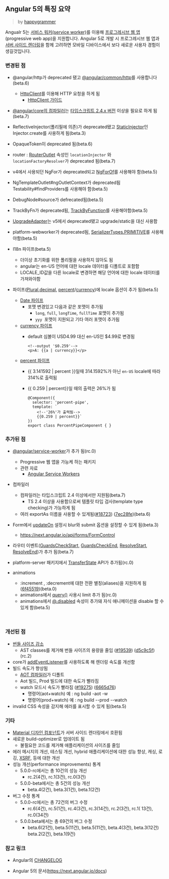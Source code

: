 ## Angular 5의 특징 요약

> by [happygrammer](https://twitter.com/happygrammer)

Angualr 5는 [서비스 워커(service worker)](https://github.com/angular/angular/pull/19274)를 이용해 [프로그레시브 웹 앱](https://developers.google.com/web/fundamentals/codelabs/your-first-pwapp/?hl=ko)(progressive web app)을 지원합니다.  Angular 5로 개발 시 프로그레시브 웹 앱과  [서버 사이드 렌더링](https://next.angular.io/guide/universal)을 함께 고려하면 모바일 디바이스에서 보다 새로운 사용자 경험이 생길것입니다. 



### 변경된 점

- @angular/http가 deprecated 됐고 [@angular/common/http](https://next.angular.io/api/common/http/HttpClient)를 사용합니다(beta.6)
  - [HttpClient](https://next.angular.io/api/common/http/HttpClient)를 이용해 HTTP 요청을 하게 됨
    - [HttpClient 가이드](https://next.angular.io/guide/http)

- [@angular/core의 컴파일러](https://next.angular.io/api/core/Compiler)는 [타입스크립트 2.4.x 버전](https://www.typescriptlang.org/docs/handbook/release-notes/typescript-2-4.html) 이상을 필요로 하게 됨(beta.7)

- ReflectiveInjector(폴리필에 의존)가 deprecated됐고 [StaticInjector](https://github.com/angular/angular/commit/d9d00bd)인 Injector.create를 사용하게 됨(beta.3)

- OpaqueToken이 deprecated 됨(beta.6)

- router : [RouterOutlet](https://next.angular.io/api/router/RouterOutlet) 속성인 `locationInjector` 와 `locationFactoryResolver`가 deprecated  됨(beta.7)

- v4에서 사용되던 NgFor가 deprecated되고 [NgForOf](https://next.angular.io/api/common/NgForOf)를 사용해야 함(beta.5)

- NgTemplateOutlet#ngOutletContext가 deprecated됨 Testability#findProviders를 사용해야 함(beta.5)

- DebugNode#source가 defrecated됨(beta.5)

- TrackByFn가 deprecated됨, [TrackByFunction](https://next.angular.io/api/core/TrackByFunction)를 사용해야함(beta.5)

- [UpgradeAdapter](https://next.angular.io/api/upgrade/UpgradeAdapter)는 v5에서 deprecated됐고 upgrade/static을 대신 사용함

- platform-webworker가 deprecated됨, [SerializerTypes.PRIMITIVE](https://next.angular.io/api/platform-webworker/SerializerTypes)를 사용해야함(beta.5)

- I18n 파이프(beta.5)
  - 더이상 초기화를 위한 폴리필을 사용하지 않아도 됨
  - angular는 en-US 언어에 대한 locale 데이터를 디폴트로 포함함
  - LOCALE_ID값을 다른 locale로 변경하면 해당 언어에 대한 locale 데이터를 가져와야함

- 파이프([Plural](https://next.angular.io/api/common/I18nPluralPipe),[decimal](https://next.angular.io/api/common/DecimalPipe), [percent](https://next.angular.io/api/common/PercentPipe)/[currency](https://next.angular.io/api/common/CurrencyPipe))에 locale 옵션이 추가 됨(beta.5)
  - [Date 파이프](https://next.angular.io/api/common/DatePipe)
    - 포맷 변경있고 다음과 같은 포맷이 추가됨
      - `long`, `full`, `longTime`, `fullTime` 포맷이 추가됨
      - ```yyy ```포맷이 지원되고 기타 여러 포맷이 추가됨
  - [currency 파이프](https://next.angular.io/api/common/CurrencyPipe)
    - default 심볼이 USD4.99 대신 en-US인 $4.99로 변경됨

      ```
      <!--output '$0.259'-->
      <p>A: {{a | currency}}</p>
      ```
  - [percent 파이프](https://next.angular.io/api/common/PercentPipe)
    - {{ 3.141592 | percent }}일때 314.1592%가 아닌 ```en-US``` locale에 따라 314%로 출력됨

    - {{ 0.259 | percent}}일 때의 출력은 26%가 됨

      ```
      @Component({
        selector: 'percent-pipe',
        template: `
          <!--'26%'가 출력됨-->
          {{0.259 | percent}}`
      })
      export class PercentPipeComponent { }
      ```





### 추가된 점

- [@angular/service-worker](https://next.angular.io/api/service-worker)가 추가 됨(rc.0)
  - Progressive 웹 앱을 가능케 하는 패키지
  - 관련 자료
    - [Angular Service Workers](http://pascalprecht.github.io/slides/angular-and-service-workers/#/)
- 컴파일러
  - 컴파일러는 타입스크립트 2.4 이상에서만 지원됨(beta.7)
    - TS 2.4 이상을 사용함으로써 템플릿 타입 검사(template type checking)가 가능하게 됨
  - 여러 exportAs 이름을 사용할 수 있게됨([#18723](https://github.com/angular/angular/issues/18723)) ([7ec28fe](https://github.com/angular/angular/commit/7ec28fe))(beta.6)
- Form에서 [updateOn](https://next.angular.io/api/forms/FormControl) 설정시 blur와 submit 옵션을 설정할 수 있게 됨(beta.3)
  - https://next.angular.io/api/forms/FormControl


- 라우터 이벤트([GuardsCheckStart](https://next.angular.io/api/router/GuardsCheckStart), [GuardsCheckEnd](https://next.angular.io/api/router/GuardsCheckEnd), [ResolveStart](https://next.angular.io/api/router/ResolveStart), [ResolveEnd](https://next.angular.io/api/router/ResolveEnd))가 추가 됨(beta.7)

- platform-server 패키지에서 [TransferState](https://next.angular.io/api/platform-browser/TransferState) API가 추가됨(rc.0)

- animations

  -  :increment , :decrement에 대한 전환 별칭(aliases)을 지원하게 됨([6f45519](https://github.com/angular/angular/commit/6f45519))(beta.0)
  -  animations에서 [query()](https://next.angular.io/api/animations/query) 사용시 limit 추가 됨(rc.0)
  -  animations에서 [@.disabled](https://next.angular.io/api/animations/trigger) 속성이 추가돼 자식 애니메이션을 disable 할 수 있게 함(beta.5)

  ​

### 개선된 점

- [번들 사이즈 감소](https://next.angular.io/guide/webpack)
  - AST classes를 제거해 번들 사이즈의 용량을 줄임 ([#19539](https://github.com/angular/angular/issues/19539)) ([d5c9c5f](https://github.com/angular/angular/commit/d5c9c5f))(rc.2)
- core가 [addEventListener](https://github.com/angular/angular/commit/6279e50)를 사용하도록 해 렌더링 속도를 개선함
- 빌드 속도가 향상됨
  - [AOT 컴파일러](https://next.angular.io/guide/aot-compiler)가 디폴트
  - Aot 빌드, Prod 빌드에 대한 속도가 빨라짐
  - watch 모드시 속도가 빨라짐 ([#19275](https://github.com/angular/angular/issues/19275)) ([6665d76](https://github.com/angular/angular/commit/6665d76))
    - 명령어(aot+watch) 예 : ng build -aot -w  
    - 명령어(prod+watch) 예 : ng build --prod --watch
- invalid CSS 속성을 감지해 에러를 표시할 수 있게 됨(beta.5)





### 기타

- [Material 디자인 컴포넌트](https://material.angular.io/)가 서버 사이드 렌더링에서 호환됨
- 새로운 build-optimizer로 업데이트 됨
  - 불필요한 코드를 제거해 애플리케이션의 사이즈를 줄임
- 에러 메시지의 개선, 테스팅 개선, hybrid 애플리케이션에 대한 성능 향상, 캐싱, 로깅, [XSRF](https://next.angular.io/api/http/XSRFStrategy), 등에 대한 개선
- 성능 개선(performance improvements) 통계
  - 5.0.0-rc에서는 총 10건의 성능 개선
    - rc.2(4건), rc.1(3건), rc.0(3건)
  - 5.0.0-beta에서는 총 5건의 성능 개선
    - beta.4(2건), beta.3(1건), beta.1(2건)
- 버그 수정 통계
  - 5.0.0-rc에서는 총 72건의 버그 수정
    - rc.6(4건), rc.5(1건), rc.4(3건), rc.3(14건), rc.2(3건), rc.1( 13건), rc.0(34건)
  - 5.0.0.beta에서는 총 69건의 버그 수정
    - beta.6(21건), beta.5(11건), beta.5(11건), beta.4(3건), beta.3(12건) beta.2(2건), beta.1(9건)




### 참고 링크

- Angular의 [CHANGELOG](https://github.com/angular/angular/blob/master/CHANGELOG.md)


- Angular 5의 문서(https://next.angular.io/docs)